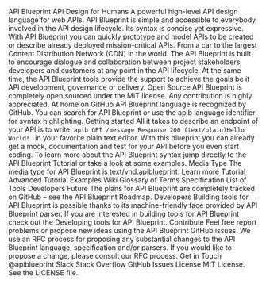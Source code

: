 API Blueprint API Design for Humans A powerful high-level API design language for web APIs. API Blueprint is simple and accessible to everybody involved in the API design lifecycle. Its syntax is concise yet expressive. With API Blueprint you can quickly prototype and model APIs to be created or describe already deployed mission-critical APIs. From a car to the largest Content Distribution Network (CDN) in the world. The API Blueprint is built to encourage dialogue and collaboration between project stakeholders, developers and customers at any point in the API lifecycle. At the same time, the API Blueprint tools provide the support to achieve the goals be it API development, governance or delivery. Open Source API Blueprint is completely open sourced under the MIT license. Any contribution is highly appreciated. At home on GitHub API Blueprint language is recognized by GitHub. You can search for API Blueprint or use the apib language identifier for syntax highlighting. Getting started All it takes to describe an endpoint of your API is to write: ```apib GET /message Response 200 (text/plain)Hello World! ``` in your favorite plain text editor. With this blueprint you can already get a mock, documentation and test for your API before you even start coding. To learn more about the API Blueprint syntax jump directly to the API Blueprint Tutorial or take a look at some examples. Media Type The media type for API Blueprint is text/vnd.apiblueprint. Learn more Tutorial Advanced Tutorial Examples Wiki Glossary of Terms Specification List of Tools Developers Future The plans for API Blueprint are completely tracked on GitHub – see the API Blueprint Roadmap. Developers Building tools for API Blueprint is possible thanks to its machine-friendly face provided by API Blueprint parser. If you are interested in building tools for API Blueprint check out the Developing tools for API Blueprint. Contribute Feel free report problems or propose new ideas using the API Blueprint GitHub issues. We use an RFC process for proposing any substantial changes to the API Blueprint language, specification and/or parsers. If you would like to propose a change, please consult our RFC process. Get in Touch @apiblueprint Slack Stack Overflow GitHub Issues License MIT License. See the LICENSE file.